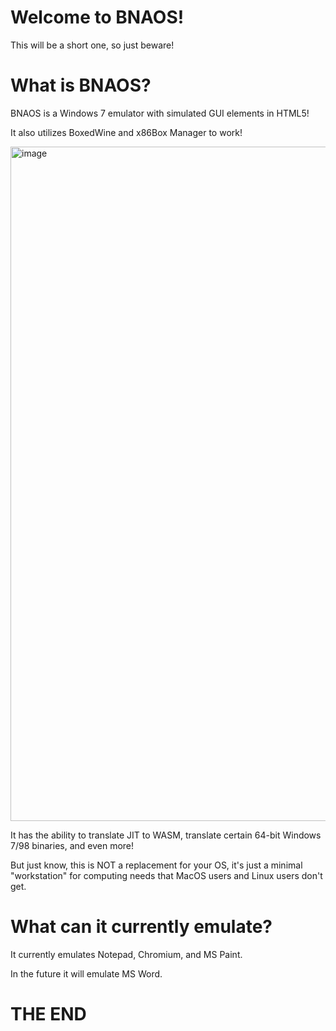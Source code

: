 # Welcome to BNAOS!
This will be a short one, so just beware!
# What is BNAOS?
BNAOS is a Windows 7 emulator with simulated GUI elements in HTML5!

It also utilizes BoxedWine and x86Box Manager to work!

<img width="1919" height="1079" alt="image" src="https://github.com/user-attachments/assets/e1e31f75-14f9-487f-87cb-25d7c7a07898" />

It has the ability to translate JIT to WASM, translate certain 64-bit Windows 7/98 binaries, and even more!

But just know, this is NOT a replacement for your OS, it's just a minimal "workstation" for computing needs that MacOS users and Linux users don't get.
# What can it currently emulate?
It currently emulates Notepad, Chromium, and MS Paint.

In the future it will emulate MS Word.

# THE END
